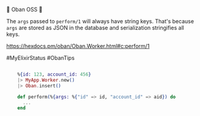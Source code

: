 💎 Oban OSS 💎

The `args` passed to `perform/1` will always have string keys. That's because `args` are stored as JSON in the database and serialization stringifies all keys.

https://hexdocs.pm/oban/Oban.Worker.html#c:perform/1

#MyElixirStatus #ObanTips

```elixir

    %{id: 123, account_id: 456}
    |> MyApp.Worker.new()
    |> Oban.insert()

    def perform(%{args: %{"id" => id, "account_id" => aid}) do
      ...
    end

```
